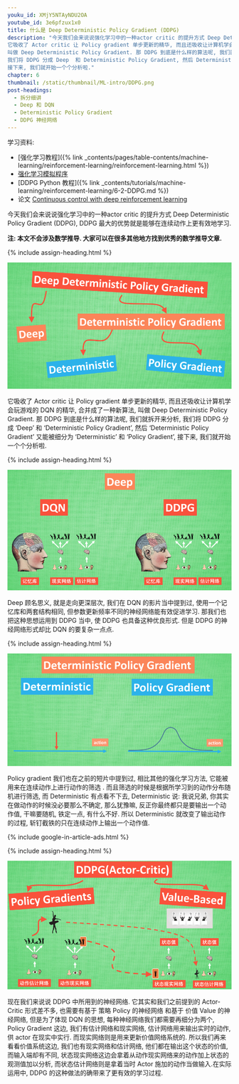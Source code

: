 ```yaml
---
youku_id: XMjY5NTAyNDU2OA
youtube_id: 3e6pfzux1x0
title: 什么是 Deep Deterministic Policy Gradient (DDPG)
description: "今天我们会来说说强化学习中的一种actor critic 的提升方式 Deep Deterministic Policy Gradient (DDPG), DDPG 最大的优势就是能够在连续动作上更有效地学习.
它吸收了 Actor critic 让 Policy gradient 单步更新的精华, 而且还吸收让计算机学会玩游戏的 DQN 的精华, 合并成了一种新算法,
叫做 Deep Deterministic Policy Gradient. 那 DDPG 到底是什么样的算法呢, 我们就拆开来分析,
我们将 DDPG 分成 Deep  和 Deterministic Policy Gradient, 然后 Deterministic Policy Gradient 又能被细分为 Deterministic 和 Policy Gradient,
接下来, 我们就开始一个个分析啦."
chapter: 6
thumbnail: /static/thumbnail/ML-intro/DDPG.png
post-headings:
  - 拆分细讲
  - Deep 和 DQN
  - Deterministic Policy Gradient
  - DDPG 神经网络
---
```


学习资料:
  * [强化学习教程]({% link _contents/pages/table-contents/machine-learning/reinforcement-learning/reinforcement-learning.html %})
  * [强化学习模拟程序](https://www.youtube.com/watch?v=G5BDgzxfLvA&list=PLXO45tsB95cLYyEsEylpPvTY-8ErPt2O_)
  * [DDPG Python 教程]({% link _contents/tutorials/machine-learning/reinforcement-learning/6-2-DDPG.md %})
  * 论文 [Continuous control with deep reinforcement learning](https://arxiv.org/abs/1509.02971)

今天我们会来说说强化学习中的一种actor critic 的提升方式 Deep Deterministic Policy Gradient (DDPG), DDPG 最大的优势就是能够在连续动作上更有效地学习.

**注: 本文不会涉及数学推导. 大家可以在很多其他地方找到优秀的数学推导文章.**

 {% include assign-heading.html %}


<img class="course-image" src="/static/results/ML_intro/ddpg1.png" alt="{{ page.title }}{% increment image-count %}">


它吸收了 Actor critic 让 Policy gradient 单步更新的精华, 而且还吸收让计算机学会玩游戏的 DQN 的精华, 合并成了一种新算法, 叫做 Deep Deterministic Policy Gradient. 那 DDPG 到底是什么样的算法呢, 我们就拆开来分析,  我们将 DDPG 分成 ‘Deep’  和 ‘Deterministic Policy Gradient’, 然后 ‘Deterministic Policy Gradient’ 又能被细分为  ‘Deterministic’ 和 ‘Policy Gradient’, 接下来, 我们就开始一个个分析啦.


 {% include assign-heading.html %}

<img class="course-image" src="/static/results/ML_intro/ddpg2.png" alt="{{ page.title }}{% increment image-count %}">

Deep 顾名思义, 就是走向更深层次,  我们在 DQN 的影片当中提到过, 使用一个记忆库和两套结构相同, 但参数更新频率不同的神经网络能有效促进学习.  那我们也把这种思想运用到 DDPG 当中, 使 DDPG 也具备这种优良形式. 但是 DDPG 的神经网络形式却比 DQN 的要复杂一点点.


 {% include assign-heading.html %}

<img class="course-image" src="/static/results/ML_intro/ddpg3.png" alt="{{ page.title }}{% increment image-count %}">

Policy gradient 我们也在之前的短片中提到过, 相比其他的强化学习方法, 它能被用来在连续动作上进行动作的筛选 .  而且筛选的时候是根据所学习到的动作分布随机进行筛选, 而 Deterministic 有点看不下去, Deterministic 说: 我说兄弟, 你其实在做动作的时候没必要那么不确定, 那么犹豫嘛, 反正你最终都只是要输出一个动作值, 干嘛要随机, 铁定一点, 有什么不好. 所以 Deterministic 就改变了输出动作的过程,  斩钉截铁的只在连续动作上输出一个动作值.

{% include google-in-article-ads.html %}


 {% include assign-heading.html %}

<img class="course-image" src="/static/results/ML_intro/ddpg4.png" alt="{{ page.title }}{% increment image-count %}">

现在我们来说说 DDPG 中所用到的神经网络. 它其实和我们之前提到的 Actor-Critic 形式差不多, 也需要有基于 策略 Policy 的神经网络 和基于 价值 Value 的神经网络, 但是为了体现 DQN 的思想, 每种神经网络我们都需要再细分为两个, Policy Gradient 这边,  我们有估计网络和现实网络,  估计网络用来输出实时的动作, 供 actor 在现实中实行. 而现实网络则是用来更新价值网络系统的. 所以我们再来看看价值系统这边,  我们也有现实网络和估计网络, 他们都在输出这个状态的价值, 而输入端却有不同,  状态现实网络这边会拿着从动作现实网络来的动作加上状态的观测值加以分析,  而状态估计网络则是拿着当时 Actor 施加的动作当做输入.在实际运用中, DDPG 的这种做法的确带来了更有效的学习过程.

